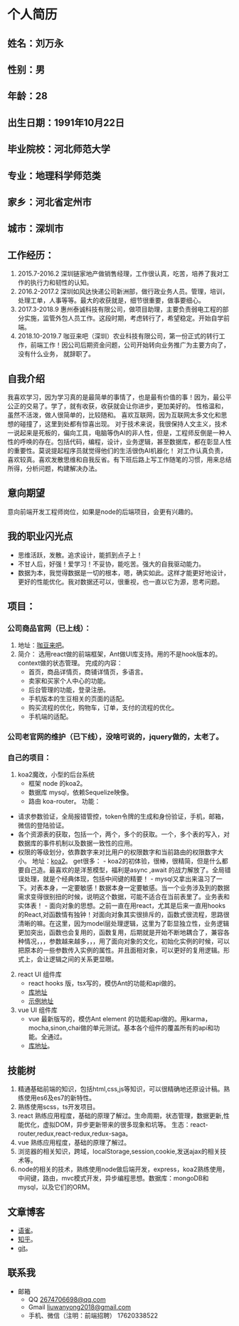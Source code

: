 #                    个人简历
## 姓名：刘万永
## 性别：男
## 年龄：28
## 出生日期：1991年10月22日
## 毕业院校：河北师范大学
## 专业：地理科学师范类
## 家乡：河北省定州市
## 城市：深圳市
## 工作经历：
1. 2015.7-2016.2 深圳链家地产做销售经理，工作很认真，吃苦，培养了我对工作的执行力和韧性的认知。
2. 2016.2-2017.2 深圳如风达快递公司新洲部，做行政业务人员。管理，培训，处理工单，人事等等。最大的收获就是，细节很重要，做事要细心。
3. 2017.3-2018.9 惠州泰诚科技有限公司，做项目助理，主要负责弱电工程的部分实施，监管外包人员工作。这段时期，考虑转行了，希望稳定。开始自学前端。
4. 2018.10-2019.7 咖豆来吧（深圳）农业科技有限公司，第一份正式的转行工作，前端工作！因公司后期资金问题，公司开始转向业务推广为主要方向了，没有什么业务， 就辞职了。
## 自我介绍
   我喜欢学习，因为学习真的是最简单的事情了，也是最有价值的事！因为，最公平公正的交易了。学了，就有收获，收获就会让你进步，更加美好的。
   性格温和，虽然不活泼，做人很简单的，比较随和。
   喜欢互联网，因为互联网太多文化和思想的碰撞了，这里到处都有惊喜出现。
   对于技术来说，我很保持人文主义，技术一说起来是死板的，偏向工具，电脑等伪AI的非人性，但是，工程师反倒是一种人性的呼唤的存在。包括代码，编程，设计，业务逻辑，甚至数据库，都在彰显人性的重要性。莫说提起程序员就觉得他们的生活很伪AI机器化！
   对工作认真负责，喜欢较真。喜欢发散思维和自我反省。有下班后路上写工作随笔的习惯，用来总结所得，分析问题，构建解决办法。
## 意向期望
意向前端开发工程师岗位，如果是node的后端项目，会更有兴趣的。
## 我的职业闪光点
   - 思维活跃，发散。追求设计，能抓到点子上！
   - 不甘人后，好强！爱学习！不妥协，能吃苦。强大的自我驱动能力。
   - 数据为本，我觉得数据是一切的根本，嗯，确实如此。这样才能更好地设计，更好的性能优化。我对数据还可以，很重视，也一直以它为源，思考问题。
## 项目：
   ### 公司商品官网（已上线）：
 1. 地址：[咖豆来吧](http://www.coffeelib.com/)。
 2. 简介：
 选用react做的前端框架，Ant做UI库支持。用的不是hook版本的。context做的状态管理。
 完成的内容：
    - 首页，商品详情页，商铺详情页，多语言。
    - 卖家和买家个人中心的功能。
    - 后台管理的功能，登录注册。
    - 手机版本的生豆相关的页面的适配。
    - 购买流程的优化，购物车，订单，支付的流程的优化。
    - 手机端的适配。
   ### 公司老官网的维护（已下线），没啥可说的，jquery做的，太老了。
   ### 自己的项目：
 1. koa2魔改，小型的后台系统
      - 框架 node 的koa2。
      - 数据库 mysql，依赖Sequelize映像。
      - 路由 koa-router。
 功能：
 - 请求参数验证，全局报错管控，token令牌的生成和身份验证，手机，邮箱，微信的登陆验证。
 - 各个资源表的获取，包括一个，两个，多个的获取。一个，多个表的写入，对数据库的事件机制以及数据一致性的应用。
 - 权限的等级划分，依靠数字来对比用户的权限数字和当前路由的权限数字大小。
 地址：[koa2](https://github.com/liuwanyong2017/node/tree/master/koa)。
      get很多：
       - koa2的初体验，很棒，很精简，但是什么都要自己造。最喜欢的是洋葱模型，福利是async ,await 的战力解放了。全局错误处理，就是个经典体现，包括中间键的精要！
       - mysql又拿出来温习了一下。对表本身，一定要敏感！数据本身一定要敏感。当一个业务涉及到的数据需求变得很别扭的时候，说明这个数据，可能不适合在当前表里了。业务表和实体表！
       - 面向对象的思想。之前一直在用react，尤其是后来一直用hooks的React,对函数情有独钟！对面向对象其实很排斥的，函数式很流程，思路很清晰的嘛。在这里，因为model层处理逻辑，这里为了彰显独立性，业务逻辑更加突出，函数也会复用的，函数复用，后期就是开始不断地耦合了，兼容各种情况，，，参数越来越多，，，用了面向对象的文化，初始化实例的时候，可以把原本的一些参数传入实例的属性。并且面相对象，可以更好的复用逻辑。形式上，会让逻辑之间的关系更显眼。
 2. react UI  组件库
       - react hooks 版，tsx写的，模仿Ant的功能和api做的。
       - [库地址](https://github.com/liuwanyong2017/react-UI)
       - [示例地址](https://liuwanyong2017.github.io/react-UI/#/layout)
 3. vue UI 组件库
       - vue 最新版写的，模仿Ant element 的功能和api做的。用karma，mocha,sinon,chai做的单元测试。基本各个组件的覆盖所有的api和功能。全通过。
       - [库地址](https://github.com/liuwanyong2017/css)。

## 技能树
   1. 精通基础前端的知识，包括html,css,js等知识，可以很精确地还原设计稿。熟练使用es6及es7的新特性。
   2. 熟练使用scss，ts开发项目。
   3. react 熟练应用程度，基础的原理了解过。生命周期，状态管理，数据更新,性能优化，虚拟DOM，异步更新带来的很多现象和坑等。
       生态：react-router,redux,react-redux,redux-saga。
   4. vue 熟练应用程度，基础的原理了解过。
   5. 浏览器的相关知识，跨域，localStorage,session,cookie,发送ajax的相关技术等。
   6. node的相关的技术，熟练使用node做后端开发，express，koa2熟练使用，中间键，路由，mvc模式开发，异步编程思想。数据库：mongoDB和mysql，以及它们的ORM。
    
## 文章博客
  -  [语雀](https://www.yuque.com/liuwanyong)。
  -  [知乎](https://www.zhihu.com/people/liu-zhao-wan-tiao-yong-yuan-de-he/posts?page=3)。
  -  [git](https://github.com/liuwanyong2017/)。
## 联系我
   - 邮箱
       - QQ 2674706698@qq.com
       - Gmail liuwanyong2018@gmail.com
       - 手机、微信（注明：前端招聘）
        17620338522
    
  


    
    


